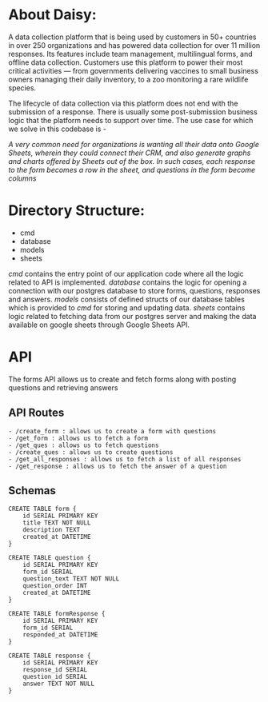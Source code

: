 # About Daisy:

A data collection platform that is being used by customers in 50+ countries in over 250
organizations and has powered data collection for over 11 million responses. Its features include team management, multilingual forms, and offline data collection. Customers use this platform to power their most critical activities — from governments delivering vaccines to small business owners managing their daily inventory, to a zoo monitoring a rare wildlife species.

The lifecycle of data collection via this platform does not end with the submission of a
response. There is usually some post-submission business logic that the platform needs to
support over time. The use case for which we solve in this codebase is -

_A very common need for organizations is wanting all their data onto Google Sheets,
wherein they could connect their CRM, and also generate graphs and charts offered
by Sheets out of the box. In such cases, each response to the form becomes a row in
the sheet, and questions in the form become columns_

# Directory Structure:
- cmd
- database
- models
- sheets

_cmd_ contains the entry point of our application code where all the logic related to API is implemented. _database_ contains the logic for opening a connection with our postgres database to store forms, questions, responses and answers. _models_ consists of defined structs of our database tables which is provided to _cmd_ for storing and updating data. _sheets_ contains logic related to fetching data from our postgres server and making the data available on google sheets through Google Sheets API. 

# API
The forms API allows us to create and fetch forms along with posting questions and retrieving answers
## API Routes
    - /create_form : allows us to create a form with questions
	- /get_form : allows us to fetch a form
	- /get_ques : allows us to fetch questions
	- /create_ques : allows us to create questions
	- /get_all_responses : allows us to fetch a list of all responses
	- /get_response : allows us to fetch the answer of a question

## Schemas
```
CREATE TABLE form {
    id SERIAL PRIMARY KEY
    title TEXT NOT NULL
    description TEXT
    created_at DATETIME
}

CREATE TABLE question {
    id SERIAL PRIMARY KEY
    form_id SERIAL
    question_text TEXT NOT NULL
    question_order INT
    created_at DATETIME
}

CREATE TABLE formResponse {
    id SERIAL PRIMARY KEY
    form_id SERIAL
    responded_at DATETIME
}

CREATE TABLE response {
    id SERIAL PRIMARY KEY
    response_id SERIAL
    question_id SERIAL
    answer TEXT NOT NULL
}
```